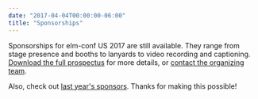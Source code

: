```yaml
---
date: "2017-04-04T00:00:00-06:00"
title: "Sponsorships"
---
```


Sponsorships for elm-conf US 2017 are still available.
They range from stage presence and booths to lanyards to video recording and captioning.
[Download the full prospectus](/prospectus.pdf) for more details, or [contact the organizing team](mailto:elm-conf@thestrangeloop.com).

Also, check out [last year's sponsors](https://2016.elm-conf.us/sponsor/).
Thanks for making this possible!

<!--more-->
